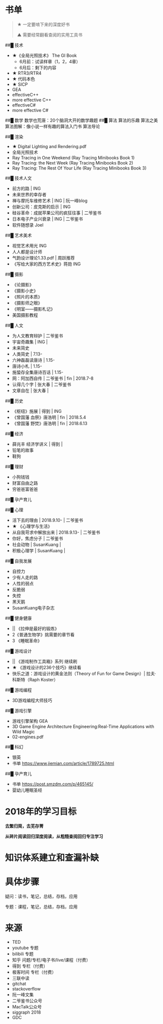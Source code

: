 # 书单

> ★ 一定要啃下来的深度好书
> 
> ▲ 需要经常翻看查阅的实用工具书

##█ 技术
- ★《全局光照技术》 The GI Book
    - 6月前：试读样章（1，2，4章）
    - 6月后：剩下的内容
- ★ RTR3/RTR4
- ★ 代码本色
- ★ SICP
- GEA
- effectiveC++
- more effective C++
- effectiveC#
- more effective C#

##█ 数学
数学也荒唐：20个脑洞大开的数学趣题
##█ 算法
算法的乐趣
算法之美
算法图解：像小说一样有趣的算法入门书
算法导论

##█ 渲染
- ★ Digital Lighting and Rendering.pdf
- 全局光照技术
- Ray Tracing in One Weekend (Ray Tracing Minibooks Book 1)
- Ray Tracing: the Next Week (Ray Tracing Minibooks Book 2)
- Ray Tracing: The Rest Of Your Life (Ray Tracing Minibooks Book 3)

##█ 技术人文
- 前方的路 | ING
- 未来世界的幸存者
- 禅与摩托车维修艺术 | ING | 阮一峰blog
- 创新公司：皮克斯的启示 | ING
- 硅谷革命：成就苹果公司的疯狂往事 | 二爷鉴书
- 日本电子产业兴衰录 | ING | 二爷鉴书
- 软件随想录 Joel

##█ 艺术美术
- 视觉艺术用光 ING
- 人人都是设计师
- 气韵设计理论1.33.pdf | 周跃推荐
- 《写给大家的西方艺术史》蒋勋 ING

##█ 摄影
- 《论摄影》
- 《摄影小史》
- 《照片的本质》
- 《摄影师之眼》
- 《明室——摄影札记》
- 美国摄影教程

##█ 人文
- 为人文教育辩护 | 二爷鉴书
- 宇宙奇趣集 | ING | 
- 未来简史
- 人类简史 | 7.13-
- 六神磊磊读唐诗 | 1.15-
- 唐诗小札 | 1.15-
- 施蛰存全集唐诗百话 | 1.15-
- 网：阿加西自传 | 二爷鉴书 | fin | 2018.7-8
- 认得几个字 | 张大春 | 二爷鉴书
- 文章自在 | 张大春 |


##█ 历史
- 《枢纽》施展 | 得到 | ING
- 《曾国藩 血祭》唐浩明 | fin | 2018.5.4
- 《曾国藩 野焚》唐浩明 | fin | 2018.6.13

##█ 经济
- 薛兆丰 经济学讲义 | 得到 |
- 铅笔的故事
- 鞋狗

##█ 理财
- 小狗钱钱
- 财富自由之路
- 穷爸爸富爸爸

##█ 孕产育儿


##█ 心理
- 活下去的理由 | 2018.9.10-  | 二爷鉴书
- ★ 《心理学与生活》
- 从自我苛求中解放出来 | 2018.9.13-  | 二爷鉴书
- 你好，焦虑分子 | 二爷鉴书
- 社会动物 | SusanKuang | 
- 积极心理学 | SusanKuang | 

##█ 自我发展
- 自控力
- 少有人走的路
- 人性的弱点
- 反脆弱
- 失控
- 黑天鹅
- SusanKuang电子杂志

##█ 健身健康
- || 《拉伸是最好的锻炼》
- 2《普通生物学》挑需要的章节看
- 3 《睡眠革命》

##█ 游戏设计
- || 《游戏制作工具箱》系列 继续刷
- ★ 《游戏设计的236个技巧》继续看
- 快乐之道：游戏设计的黄金法则（Theory of Fun for Game Design）| 拉夫·科斯特（Raph Koster）

##█ 游戏编程
- 3D游戏编程大师技巧
  
##█ 游戏引擎
- 游戏引擎架构 GEA
- 3D Game Engine Architecture Engineering:Real-Time Applications with Wild Magic
- 02-engines.pdf
  

##█ 科幻
- 银英
- 书单
https://www.jiemian.com/article/1789725.html

##█ 孕产育儿
- 书单
https://post.smzdm.com/p/465145/
- 婴幼儿睡眠圣经

# 2018年的学习目标

**去繁归简，去芜存菁**

**从碎片阅读回归深度阅读，从粗糙查阅回归专注学习**

# 知识体系建立和查漏补缺

# 具体步骤
疑问：读书，笔记，总结，存档，应用

专题：课程，笔记，总结，存档，应用

# 来源
- TED
- youtube 专题
- bilibili 专题
- 知乎 问题/专栏/电子书/live/课程（付费）
- 得到 专栏（付费）
- 极客时间 专栏（付费）
- 三联中读
- gitchat
- stackoverflow
- 阮一峰文集
- 二爷鉴书公众号
- MacTalk公众号
- siggraph 2018
- GDC
